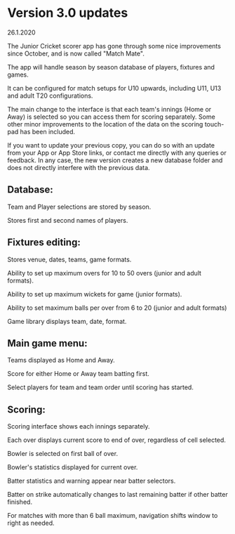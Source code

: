 # Version 3.0 updates
26.1.2020

The Junior Cricket scorer app has gone through some nice improvements since October, and is now called "Match Mate".

The app will handle season by season database of players, fixtures and games.

It can be configured for match setups for U10 upwards, including U11, U13 and adult T20 configurations.

The main change to the interface is that each team's innings (Home or Away) is selected so you can access them for scoring separately.  Some other minor improvements to the location of the data on the scoring touch-pad has been included.

If you want to update your previous copy, you can do so with an update from your App or App Store links, or contact me directly with any queries or feedback.  In any case, the new version creates a new database folder and does not directly interfere with the previous data. 

Database:
-----------------
Team and Player selections are stored by season.

Stores first and second names of players.

Fixtures editing:
-----------------
Stores venue, dates, teams, game formats.

Ability to set up maximum overs for 10 to 50 overs (junior and adult formats).

Ability to set up maximum wickets for game (junior formats).

Ability to set maximum balls per over from 6 to 20 (junior and adult formats)


Game library displays team, date, format.

Main game menu:
----------------
Teams displayed as Home and Away.  

Score for either Home or Away team batting first.

Select players for team and team order until scoring has started.

Scoring:
--------
Scoring interface shows each innings separately.

Each over displays current score to end of over, regardless of cell selected.

Bowler is selected on first ball of over.

Bowler's statistics displayed for current over.

Batter statistics and warning appear near batter selectors.

Batter on strike automatically changes to last remaining batter if other batter finished.

For matches with more than 6 ball maximum, navigation shifts window to right as needed.
